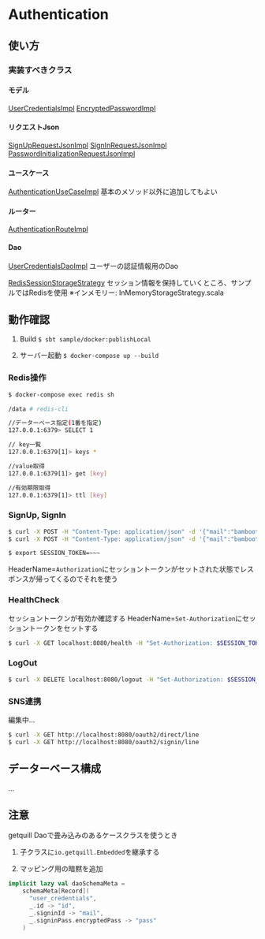 # Authentication

## 使い方
### 実装すべきクラス

#### モデル
[UserCredentialsImpl](https://github.com/BambooTuna/AkkaServerSupport/blob/master/sample/src/main/scala/com/github/BambooTuna/AkkaServerSupport/sample/model/UserCredentialsImpl.scala)
[EncryptedPasswordImpl](https://github.com/BambooTuna/AkkaServerSupport/blob/master/sample/src/main/scala/com/github/BambooTuna/AkkaServerSupport/sample/model/EncryptedPasswordImpl.scala)

#### リクエストJson
[SignUpRequestJsonImpl](https://github.com/BambooTuna/AkkaServerSupport/blob/master/sample/src/main/scala/com/github/BambooTuna/AkkaServerSupport/sample/json/SignUpRequestJsonImpl.scala)
[SignInRequestJsonImpl](https://github.com/BambooTuna/AkkaServerSupport/blob/master/sample/src/main/scala/com/github/BambooTuna/AkkaServerSupport/sample/json/SignInRequestJsonImpl.scala)
[PasswordInitializationRequestJsonImpl](https://github.com/BambooTuna/AkkaServerSupport/blob/master/sample/src/main/scala/com/github/BambooTuna/AkkaServerSupport/sample/json/PasswordInitializationRequestJsonImpl.scala)

#### ユースケース
[AuthenticationUseCaseImpl](https://github.com/BambooTuna/AkkaServerSupport/blob/master/sample/src/main/scala/com/github/BambooTuna/AkkaServerSupport/sample/useCase/AuthenticationUseCaseImpl.scala)
基本のメソッド以外に追加してもよい

#### ルーター
[AuthenticationRouteImpl](https://github.com/BambooTuna/AkkaServerSupport/blob/master/sample/src/main/scala/com/github/BambooTuna/AkkaServerSupport/sample/router/AuthenticationRouteImpl.scala)

#### Dao
[UserCredentialsDaoImpl](https://github.com/BambooTuna/AkkaServerSupport/blob/master/sample/src/main/scala/com/github/BambooTuna/AkkaServerSupport/sample/dao/UserCredentialsDaoImpl.scala)
ユーザーの認証情報用のDao

[RedisSessionStorageStrategy](https://github.com/BambooTuna/AkkaServerSupport/blob/master/sample/src/main/scala/com/github/BambooTuna/AkkaServerSupport/sample/session/RedisSessionStorageStrategy.scala)
セッション情報を保持していくところ、サンプルではRedisを使用
※インメモリー: InMemoryStorageStrategy.scala


## 動作確認

1. Build
`$ sbt sample/docker:publishLocal`

2. サーバー起動
`$ docker-compose up --build`

### Redis操作
```bash
$ docker-compose exec redis sh

/data # redis-cli

//データーベース指定(1番を指定)
127.0.0.1:6379> SELECT 1 

// key一覧
127.0.0.1:6379[1]> keys *

//value取得
127.0.0.1:6379[1]> get [key]

//有効期限取得
127.0.0.1:6379[1]> ttl [key] 
```

### SignUp, SignIn
```bash
$ curl -X POST -H "Content-Type: application/json" -d '{"mail":"bambootuna@gmail.com","pass":"pass"}' localhost:8080/signup -i
$ curl -X POST -H "Content-Type: application/json" -d '{"mail":"bambootuna@gmail.com","pass":"pass"}' localhost:8080/signin -i

$ export SESSION_TOKEN=~~~
```
HeaderName=`Authorization`にセッショントークンがセットされた状態でレスポンスが帰ってくるのでそれを使う

### HealthCheck
セッショントークンが有効か確認する
HeaderName=`Set-Authorization`にセッショントークンをセットする
```bash
$ curl -X GET localhost:8080/health -H "Set-Authorization: $SESSION_TOKEN"
```

### LogOut
```bash
$ curl -X DELETE localhost:8080/logout -H "Set-Authorization: $SESSION_TOKEN"
```

### SNS連携
編集中...
```bash
$ curl -X GET http://localhost:8080/oauth2/direct/line
$ curl -X GET http://localhost:8080/oauth2/signin/line
```

## データーベース構成
...

## 注意
getquill
Daoで畳み込みのあるケースクラスを使うとき
1. 子クラスに`io.getquill.Embedded`を継承する

2. マッピング用の暗黙を追加
```scala
implicit lazy val daoSchemaMeta =
    schemaMeta[Record](
      "user_credentials",
      _.id -> "id",
      _.signinId -> "mail",
      _.signinPass.encryptedPass -> "pass"
    )
```
